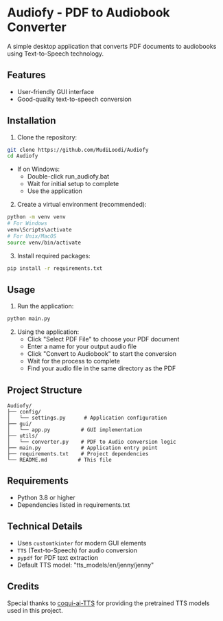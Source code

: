 # Audiofy - PDF to Audiobook Converter

A simple desktop application that converts PDF documents to audiobooks using Text-to-Speech technology.

## Features

- User-friendly GUI interface
- Good-quality text-to-speech conversion

## Installation

1. Clone the repository:
```bash
git clone https://github.com/MudiLoodi/Audiofy
cd Audiofy
```
- If on Windows:
   * Double-click run_audiofy.bat
   * Wait for initial setup to complete
   * Use the application

2. Create a virtual environment (recommended):
```bash
python -m venv venv
# For Windows
venv\Scripts\activate
# For Unix/MacOS
source venv/bin/activate
```

3. Install required packages:
```bash
pip install -r requirements.txt
```

## Usage

1. Run the application:
```bash
python main.py
```

2. Using the application:
   - Click "Select PDF File" to choose your PDF document
   - Enter a name for your output audio file
   - Click "Convert to Audiobook" to start the conversion
   - Wait for the process to complete
   - Find your audio file in the same directory as the PDF

## Project Structure

```
Audiofy/
├── config/
│   └── settings.py      # Application configuration
├── gui/
│   └── app.py          # GUI implementation
├── utils/
│   └── converter.py    # PDF to Audio conversion logic
├── main.py             # Application entry point
├── requirements.txt    # Project dependencies
└── README.md          # This file
```

## Requirements

- Python 3.8 or higher
- Dependencies listed in requirements.txt

## Technical Details

- Uses `customtkinter` for modern GUI elements
- `TTS` (Text-to-Speech) for audio conversion
- `pypdf` for PDF text extraction
- Default TTS model: "tts_models/en/jenny/jenny"

## Credits
Special thanks to [coqui-ai-TTS](https://github.com/idiap/coqui-ai-TTS) for providing the pretrained TTS models used in this project.
